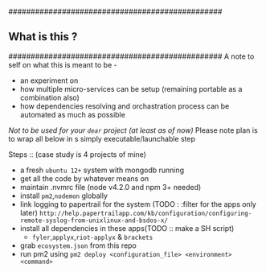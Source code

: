 ################################################
##            What is this ?                  ##
################################################
A note to self on what this is meant to be - 
- an experiment on 
- how multiple micro-services can be setup (remaining portable as a combination also)
- how dependencies resolving and orchastration process can be automated as much as possible

*Not to be used for your `dear` project (at least as of now)*
Please note plan is to wrap all below in s simply executable/launchable step


Steps :: (case study is 4 projects of mine)

- a fresh `ubuntu 12+` system with mongodb running
- get all the code by whatever means on 
- maintain .nvmrc file (node v4.2.0 and npm 3+ needed) 
- install `pm2`,`nodemon` globally
- link logging to papertrail for the system (TODO : :filter for the apps only later)
	`http://help.papertrailapp.com/kb/configuration/configuring-remote-syslog-from-unixlinux-and-bsdos-x/`
- install all dependencies in these apps(TODO :: make a SH script)
	- `fyler`,`applyx`,`riot-applyx` & `brackets`
- grab `ecosystem.json` from this repo
- run pm2 using `pm2 deploy <configuration_file> <environment> <command>`


